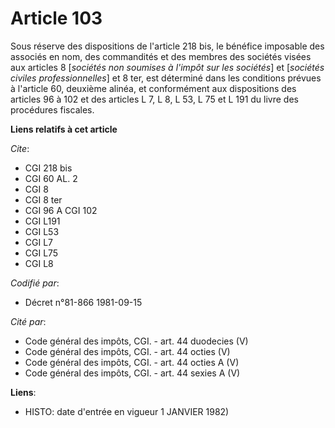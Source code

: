 # Article 103

Sous réserve des dispositions de l'article 218 bis, le bénéfice imposable des associés en nom, des commandités et des membres
des sociétés visées aux articles 8 [*sociétés non soumises à l'impôt sur les sociétés*] et [*sociétés civiles
professionnelles*] et 8 ter, est déterminé dans les conditions prévues à l'article 60, deuxième alinéa, et conformément aux
dispositions des articles 96 à 102 et des articles L 7, L 8, L 53, L 75 et L 191 du livre des procédures fiscales.

**Liens relatifs à cet article**

_Cite_:

  - CGI 218 bis
  - CGI 60 AL. 2
  - CGI 8
  - CGI 8 ter
  - CGI 96 A CGI 102
  - CGI L191
  - CGI L53
  - CGI L7
  - CGI L75
  - CGI L8

_Codifié par_:

  - Décret n°81-866 1981-09-15

_Cité par_:

  - Code général des impôts, CGI. - art. 44 duodecies (V)
  - Code général des impôts, CGI. - art. 44 octies (V)
  - Code général des impôts, CGI. - art. 44 octies A (V)
  - Code général des impôts, CGI. - art. 44 sexies A (V)

**Liens**:

  - HISTO: date d'entrée en vigueur 1 JANVIER 1982)
